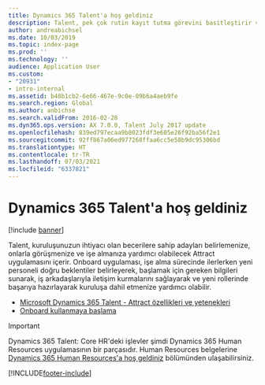```yaml
---
title: Dynamics 365 Talent'a hoş geldiniz
description: Talent, pek çok rutin kayıt tutma görevini basitleştirir ve kuruluşunuzun personel ile ilgili bir dizi sürecini otomatikleştirir. Bu işlemler personel tutma, kazanç yönetimi, eğitim, performans değerlendirmeleri ve değişim yönetimi konularını içerir.
author: andreabichsel
ms.date: 10/03/2019
ms.topic: index-page
ms.prod: ''
ms.technology: ''
audience: Application User
ms.custom:
- "20931"
- intro-internal
ms.assetid: b48b1cb2-6e66-467e-9c0e-09b6a4aeb9fe
ms.search.region: Global
ms.author: anbichse
ms.search.validFrom: 2016-02-28
ms.dyn365.ops.version: AX 7.0.0, Talent July 2017 update
ms.openlocfilehash: 839ed797ecaa9b8023fdf3e605e26f92ba56f2e1
ms.sourcegitcommit: 92ff867a06ed977268ffaa6cc5e58b9dc95306bd
ms.translationtype: HT
ms.contentlocale: tr-TR
ms.lasthandoff: 07/03/2021
ms.locfileid: "6337821"
---
```

# <a name="welcome-to-dynamics-365-talent"></a>Dynamics 365 Talent'a hoş geldiniz

[!include [banner](includes/banner.md)]

Talent, kuruluşunuzun ihtiyacı olan becerilere sahip adayları belirlemenize, onlarla görüşmenize ve işe almanıza yardımcı olabilecek Attract uygulamasını içerir. Onboard uygulaması, işe alma sürecinde ilerlerken yeni personeli doğru beklentiler belirleyerek, başlamak için gereken bilgileri sunarak, iş arkadaşlarıyla iletişim kurmalarını sağlayarak ve yeni rollerinde başarıya hazırlayarak kuruluşa dahil etmenize yardımcı olabilir.  

- [Microsoft Dynamics 365 Talent - Attract özellikleri ve yetenekleri](attract-overview.md)
- [Onboard kullanmaya başlama](create-onboarding-experience.md)

> [!IMPORTANT]
> Dynamics 365 Talent: Core HR'deki işlevler şimdi Dynamics 365 Human Resources uygulamasının bir parçasıdır. Human Resources belgelerine [Dynamics 365 Human Resources'a hoş geldiniz]() bölümünden ulaşabilirsiniz.



[!INCLUDE[footer-include](../includes/footer-banner.md)]